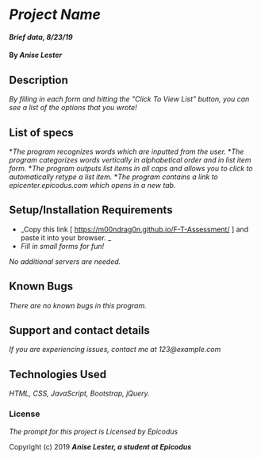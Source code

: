 # _Project Name_

#### _Brief data, 8/23/19_

#### By _**Anise Lester**_

## Description

_By filling in each form and hitting the "Click To View List" button, you can see a list of the options that you wrote!_

## List of specs

*_The program recognizes words which are inputted from the user._
*_The program categorizes words vertically in alphabetical order and in list item form._
*_The program outputs list items in all caps and allows you to click to automatically retype a list item._
*_The program contains a link to epicenter.epicodus.com which opens in a new tab._


## Setup/Installation Requirements

* _Copy this link [ https://m00ndrag0n.github.io/F-T-Assessment/ ] and paste it into your browser. _
* _Fill in small forms for fun!_


_No additional servers are needed._

## Known Bugs

_There are no known bugs in this program._

## Support and contact details

_If you are experiencing issues, contact me at 123@example.com_

## Technologies Used

_HTML, CSS, JavaScript, Bootstrap, jQuery._

### License

*The prompt for this project is Licensed by Epicodus*

Copyright (c) 2019 **_Anise Lester, a student at Epicodus_**
